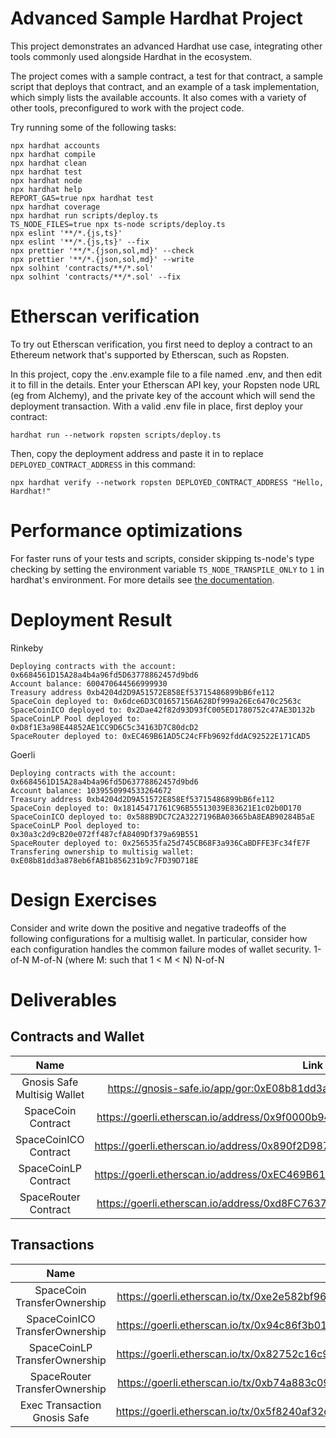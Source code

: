 # Advanced Sample Hardhat Project

This project demonstrates an advanced Hardhat use case, integrating other tools commonly used alongside Hardhat in the ecosystem.

The project comes with a sample contract, a test for that contract, a sample script that deploys that contract, and an example of a task implementation, which simply lists the available accounts. It also comes with a variety of other tools, preconfigured to work with the project code.

Try running some of the following tasks:

```shell
npx hardhat accounts
npx hardhat compile
npx hardhat clean
npx hardhat test
npx hardhat node
npx hardhat help
REPORT_GAS=true npx hardhat test
npx hardhat coverage
npx hardhat run scripts/deploy.ts
TS_NODE_FILES=true npx ts-node scripts/deploy.ts
npx eslint '**/*.{js,ts}'
npx eslint '**/*.{js,ts}' --fix
npx prettier '**/*.{json,sol,md}' --check
npx prettier '**/*.{json,sol,md}' --write
npx solhint 'contracts/**/*.sol'
npx solhint 'contracts/**/*.sol' --fix
```

# Etherscan verification

To try out Etherscan verification, you first need to deploy a contract to an Ethereum network that's supported by Etherscan, such as Ropsten.

In this project, copy the .env.example file to a file named .env, and then edit it to fill in the details. Enter your Etherscan API key, your Ropsten node URL (eg from Alchemy), and the private key of the account which will send the deployment transaction. With a valid .env file in place, first deploy your contract:

```shell
hardhat run --network ropsten scripts/deploy.ts
```

Then, copy the deployment address and paste it in to replace `DEPLOYED_CONTRACT_ADDRESS` in this command:

```shell
npx hardhat verify --network ropsten DEPLOYED_CONTRACT_ADDRESS "Hello, Hardhat!"
```

# Performance optimizations

For faster runs of your tests and scripts, consider skipping ts-node's type checking by setting the environment variable `TS_NODE_TRANSPILE_ONLY` to `1` in hardhat's environment. For more details see [the documentation](https://hardhat.org/guides/typescript.html#performance-optimizations).

# Deployment Result

Rinkeby

```
Deploying contracts with the account: 0x6684561D15A28a4b4a96fd5D63778862457d9bd6
Account balance: 600470644566999930
Treasury address 0xb4204d2D9A51572E858Ef53715486899bB6fe112
SpaceCoin deployed to: 0x6dce6D3C01657156A628Df999a26Ec6470c2563c
SpaceCoinICO deployed to: 0x2Dae42f82d93D93fC005ED1780752c47AE3D132b
SpaceCoinLP Pool deployed to: 0xD8f1E3a98E44852AE1CC9D6C5c34163D7C80dcD2
SpaceRouter deployed to: 0xEC469B61AD5C24cFFb9692fddAC92522E171CAD5
```

Goerli

```
Deploying contracts with the account: 0x6684561D15A28a4b4a96fd5D63778862457d9bd6
Account balance: 1039550994533264672
Treasury address 0xb4204d2D9A51572E858Ef53715486899bB6fe112
SpaceCoin deployed to: 0x18145471761C96B55513039E83621E1c02b0D170
SpaceCoinICO deployed to: 0x588B9DC7C2A3227196BA03665bA8EAB90284B5aE
SpaceCoinLP Pool deployed to: 0x30a3c2d9cB20e072ff487cfA8409Df379a69B551
SpaceRouter deployed to: 0x256535fa25d745CB68F3a936CaBDFFE3Fc34fE7F
Transfering ownership to multisig wallet: 0xE08b81dd3a878eb6fAB1b856231b9c7FD39D718E
```

# Design Exercises

Consider and write down the positive and negative tradeoffs of the following configurations for a multisig wallet. In particular, consider how each configuration handles the common failure modes of wallet security.
1-of-N
M-of-N (where M: such that 1 < M < N)
N-of-N

# Deliverables

## Contracts and Wallet

|            Name             |                                      Link                                      |
| :-------------------------: | :----------------------------------------------------------------------------: |
| Gnosis Safe Multisig Wallet |   https://gnosis-safe.io/app/gor:0xE08b81dd3a878eb6fAB1b856231b9c7FD39D718E    |
|     SpaceCoin Contract      | https://goerli.etherscan.io/address/0x9f0000b944edD1Ee4338724415c5D261e04248e1 |
|    SpaceCoinICO Contract    | https://goerli.etherscan.io/address/0x890f2D98777F50024D7DEe18eB589E33B32A5DD9 |
|    SpaceCoinLP Contract     | https://goerli.etherscan.io/address/0xEC469B61AD5C24cFFb9692fddAC92522E171CAD5 |
|    SpaceRouter Contract     | https://goerli.etherscan.io/address/0xd8FC763771BAbe4C51b2fB7e70B132aeE9653540 |

## Transactions

|              Name              |                                               Link                                                |
| :----------------------------: | :-----------------------------------------------------------------------------------------------: |
|  SpaceCoin TransferOwnership   | https://goerli.etherscan.io/tx/0xe2e582bf9605966c2dc39e05887f2fe59a03239bad2a86572984f88a8d96cede |
| SpaceCoinICO TransferOwnership | https://goerli.etherscan.io/tx/0x94c86f3b018ad5210ffbfb46846b67061cb24d5c9a002cc5d5d0a94ae38558b3 |
| SpaceCoinLP TransferOwnership  | https://goerli.etherscan.io/tx/0x82752c16c92b342adf17c7e5aa85560a255f6b611c4f8a33bf0a2d41758012e7 |
| SpaceRouter TransferOwnership  | https://goerli.etherscan.io/tx/0xb74a883c09ba19ccb7042a4c1f534c928b1efc691c8566536b14e0fdfd34633a |
|  Exec Transaction Gnosis Safe  | https://goerli.etherscan.io/tx/0x5f8240af32dfb1bbd512972c0dd1249bf09a55bebd5148584a9344ba7dba7142 |
